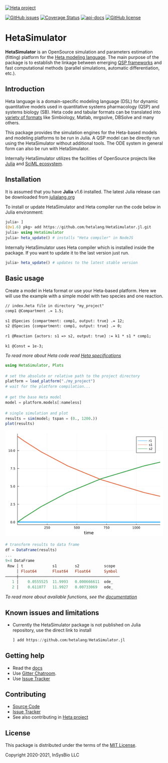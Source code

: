[![Heta project](https://img.shields.io/badge/%CD%B1-Heta_project-blue)](https://hetalang.github.io/)

[![GitHub issues](https://img.shields.io/github/issues/hetalang/HetaSimulator.jl.svg)](https://GitHub.com/hetalang/HetaSimulator.jl/issues/)
[![Coverage Status](https://coveralls.io/repos/github/hetalang/HetaSimulator.jl/badge.svg?branch=master)](https://coveralls.io/github/hetalang/HetaSimulator.jl?branch=master)
[![api-docs](https://img.shields.io/website?down_color=yellow&label=api-docs&up_color=green&url=https%3A%2F%2Fhetalang.github.io%2FHetaSimulator.jl%2Fdev%2F)](https://hetalang.github.io/HetaSimulator.jl/dev)
[![GitHub license](https://img.shields.io/github/license/hetalang/HetaSimulator.jl.svg)](https://github.com/hetalang/HetaSimulator.jl/blob/master/LICENSE)

# HetaSimulator

**HetaSimulator** is an OpenSource simulation and parameters estimation (fitting) platform for the [Heta modeling language](https://hetalang.github.io/#/). 
The main purpose of the package is to establish the linkage between emerging [QSP frameworks](https://en.wikipedia.org/wiki/Quantitative_systems_pharmacology) and fast computational methods (parallel simulations, automatic differentiation, etc.).

## Introduction

Heta language is a domain-specific modeling language (DSL) for dynamic quantitative models used in quantitative systems pharmacology (QSP) and systems biology (SB). Heta code and tabular formats can be translated into [variety of formats](https://hetalang.github.io/#/heta-compiler/?id=supported-tools) like Simbiology, Matlab, mrgsolve, DBSolve and many others.

This package provides the simulation engines for the Heta-based models and modeling platforms to be run in Julia. A QSP model can be directly run using the HetaSimulator without additional tools. The ODE system in general form can also be run with HetaSimulator.

Internally HetaSimulator utilizes the facilities of OpenSource projects like [Julia](https://julialang.org/) and [SciML ecosystem](https://sciml.ai/).

## Installation

It is assumed that you have **Julia** v1.6 installed. The latest Julia release can be downloaded from [julialang.org](https://julialang.org/downloads/)

To install or update HetaSimulator and Heta compiler run the code below in Julia environment:

```julia
julia> ]
(@v1.6) pkg> add https://github.com/hetalang/HetaSimulator.jl.git
julia> using HetaSimulator
julia> heta_update() # installs "Heta compiler" in NodeJS
```

Internally HetaSimulator uses Heta compiler which is installed inside the package. If you want to update it to the last version just run.
```julia
julia> heta_update() # updates to the latest stable version
```

## Basic usage

Create a model in Heta format or use your Heta-based platform.
Here we will use the example with a simple model with two species and one reaction.

```heta
// index.heta file in directory "my_project"
comp1 @Compartment .= 1.5;

s1 @Species {compartment: comp1, output: true} .= 12;
s2 @Species {compartment: comp1, output: true} .= 0;

r1 @Reaction {actors: s1 => s2, output: true} := k1 * s1 * comp1;

k1 @Const = 1e-3;
```

*To read more about Heta code read [Heta specifications](https://hetalang.github.io/#/specifications/)*

```julia
using HetaSimulator, Plots

# set the absolute or relative path to the project directory
platform = load_platform("./my_project")
# wait for the platform compilation...

# get the base Heta model
model = platform.models[:nameless]

# single simulation and plot
results = sim(model; tspan = (0., 1200.))
plot(results)
```

![Plot](./plot0.png)

```julia
# transform results to data frame
df = DataFrame(results)
...
9×4 DataFrame
 Row │ t             s1        s2           scope  
     │ Float64       Float64   Float64      Symbol 
─────┼─────────────────────────────────────────────
   1 │    0.0555525  11.9993   0.000666611  ode_
   2 │    0.611077   11.9927   0.00733069   ode_
```

*To read more about available functions, see the [documentation](https://hetalang.github.io/HetaSimulator.jl/dev/)*

## Known issues and limitations

- Currently the HetaSimulator package is not published on Julia repository, use the direct link to install 
   ```julia
   ] add https://github.com/hetalang/HetaSimulator.jl
   ```

## Getting help

- Read the [docs](https://hetalang.github.io/HetaSimulator.jl/dev/)
- Use [Gitter Chatroom](https://gitter.im/hetalang/community?utm_source=readme).
- Use [Issue Tracker](https://github.com/hetalang/HetaSimulator.jl/issues)

## Contributing

- [Source Code](https://github.com/hetalang/HetaSimulator.jl)
- [Issue Tracker](https://github.com/hetalang/HetaSimulator.jl/issues)
- See also contributing in [Heta project](https://hetalang.github.io/#/CONTRIBUTING)

## License

This package is distributed under the terms of the [MIT License](./LICENSE).

Copyright 2020-2021, InSysBio LLC

